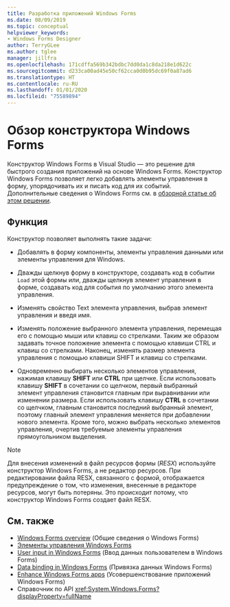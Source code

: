 ```yaml
---
title: Разработка приложений Windows Forms
ms.date: 08/09/2019
ms.topic: conceptual
helpviewer_keywords:
- Windows Forms Designer
author: TerryGLee
ms.author: tglee
manager: jillfra
ms.openlocfilehash: 171cdffa569b342bdbc7dd0da1c8da218e1d622c
ms.sourcegitcommit: d233ca00ad45e50cf62cca0d0b95dc69f0a87ad6
ms.translationtype: HT
ms.contentlocale: ru-RU
ms.lasthandoff: 01/01/2020
ms.locfileid: "75589894"
---
```

# <a name="windows-forms-designer-overview"></a>Обзор конструктора Windows Forms

Конструктор Windows Forms в Visual Studio — это решение для быстрого создания приложений на основе Windows Forms. Конструктор Windows Forms позволяет легко добавлять элементы управления в форму, упорядочивать их и писать код для их событий. Дополнительные сведения о Windows Forms см. в [обзорной статье об этом решении](/dotnet/framework/winforms/windows-forms-overview).

## <a name="functionality"></a>Функция

Конструктор позволяет выполнять такие задачи:

- Добавлять в форму компоненты, элементы управления данными или элементы управления для Windows.

- Дважды щелкнув форму в конструкторе, создавать код в событии `Load` этой формы или, дважды щелкнув элемент управления в форме, создавать код для события по умолчанию этого элемента управления.

- Изменять свойство Text элемента управления, выбрав элемент управления и введя имя.

- Изменять положение выбранного элемента управления, перемещая его с помощью мыши или клавиш со стрелками. Таким же образом задавать точное положение элемента с помощью клавиши CTRL и клавиш со стрелками. Наконец, изменять размер элемента управления с помощью клавиши SHIFT и клавиш со стрелками.

- Одновременно выбирать несколько элементов управления, нажимая клавишу **SHIFT** или **CTRL** при щелчке. Если использовать клавишу **SHIFT** в сочетании со щелчком, первый выбранный элемент управления становится главным при выравнивании или изменении размера. Если использовать клавишу **CTRL** в сочетании со щелчком, главным становится последний выбранный элемент, поэтому главный элемент управления меняется при добавлении нового элемента. Кроме того, можно выбрать несколько элементов управления, очертив требуемые элементы управления прямоугольником выделения.

> [!NOTE]
> Для внесения изменений в файл ресурсов формы (*RESX*) используйте конструктор Windows Forms, а не редактор ресурсов. При редактировании файла RESX, связанного с формой, отображается предупреждение о том, что изменения, внесенные в редакторе ресурсов, могут быть потеряны. Это происходит потому, что конструктор Windows Forms создает файл RESX.

## <a name="see-also"></a>См. также

- [Windows Forms overview](/dotnet/framework/winforms/windows-forms-overview) (Общие сведения о Windows Forms)
- [Элементы управления Windows Forms](/dotnet/framework/winforms/controls/)
- [User input in Windows Forms](/dotnet/framework/winforms/user-input-in-windows-forms) (Ввод данных пользователем в Windows Forms)
- [Data binding in Windows Forms](/dotnet/framework/winforms/windows-forms-data-binding) (Привязка данных Windows Forms)
- [Enhance Windows Forms apps](/dotnet/framework/winforms/advanced/) (Усовершенствование приложений Windows Forms)
- Справочник по API <xref:System.Windows.Forms?displayProperty=fullName>
